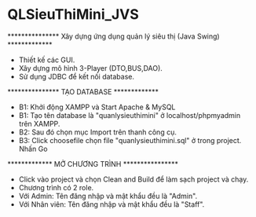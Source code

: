 # QLSieuThiMini_JVS
*************** Xây dựng ứng dụng quản lý siêu thị (Java Swing) *************
- Thiết kế các GUI.
- Xây dựng mô hình 3-Player (DTO,BUS,DAO).
- Sử dụng JDBC để kết nối database.

*************** TẠO DATABASE *************
- B1: Khởi động XAMPP và Start Apache & MySQL
- B1: Tạo tên database là "quanlysieuthimini" ở localhost/phpmyadmin trên XAMPP.
- B2: Sau đó chọn mục Import trên thanh công cụ.
- B3: Click choosefile chọn file "quanlysieuthimini.sql" ở trong project. Nhấn Go

************* MỞ CHƯƠNG TRÌNH ****************
- Click vào project và chọn Clean and Build để làm sạch project và chạy.
- Chương trình có 2 role.
- Với Admin: Tên đăng nhập và mật khẩu đều là "Admin".
- Với Nhân viên: Tên đăng nhập và mật khẩu đều là "Staff".

